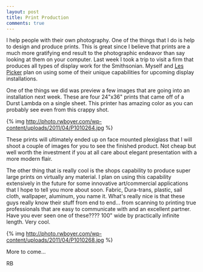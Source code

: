 ```yaml
---
layout: post
title: Print Production
comments: true
---
```

I help people with their own photography. One of the things that I do is help to design and produce prints. This is great since I believe that prints are a much more gratifying end result to the photographic endeavor than say looking at them on your computer. Last week I took a trip to visit a firm that produces all types of display work for the Smithsonian. Myself and <a href="http://blog.lesterpickerphoto.com/">Les Picker</a> plan on using some of their unique capabilities for upcoming display installations.

One of the things we did was preview a few images that are going into an installation next week. These are four 24"x36" prints that came off of a Durst Lambda on a single sheet. This printer has amazing color as you can probably see even from this crappy shot.

{% img http://photo.rwboyer.com/wp-content/uploads/2011/04/P1010264.jpg %}

These prints will ultimately ended up on face mounted plexiglass that I will shoot a couple of images for you to see the finished product. Not cheap but well worth the investment if you at all care about elegant presentation with a more modern flair.

The other thing that is really cool is the shops capability to produce super large prints on virtually any material. I plan on using this capability extensively in the future for some innovative art/commercial applications that I hope to tell you more about soon. Fabric, Dura-trans, plastic, sail cloth, wallpaper, aluminum, you name it. What's really nice is that these guys really know their stuff from end to end... from scanning to printing true professionals that are easy to communicate with and an excellent partner. Have you ever seen one of these???? 100" wide by practically infinite length. Very cool.

{% img http://photo.rwboyer.com/wp-content/uploads/2011/04/P1010268.jpg %}

More to come...

RB